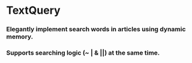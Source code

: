 # TextQuery

###  Elegantly implement search words in articles using dynamic memory.
###  Supports searching logic (~ | & ||) at the same time.
